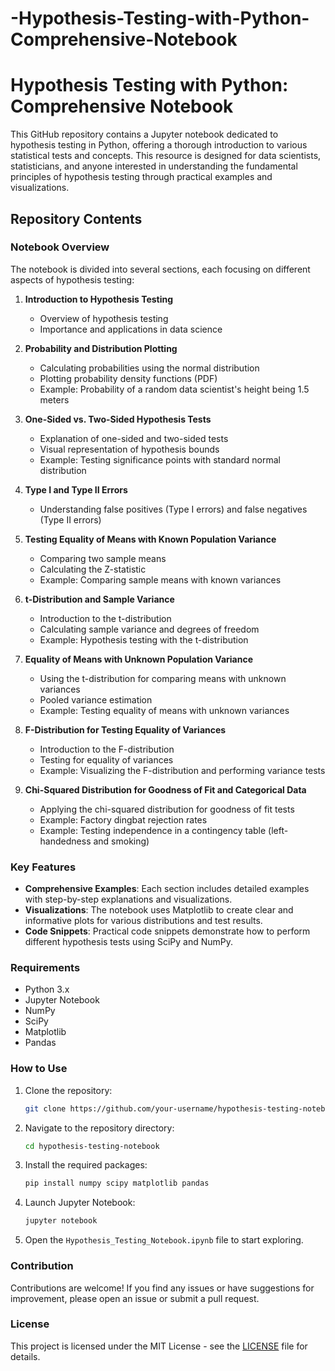# -Hypothesis-Testing-with-Python-Comprehensive-Notebook
# Hypothesis Testing with Python: Comprehensive Notebook

This GitHub repository contains a Jupyter notebook dedicated to hypothesis testing in Python, offering a thorough introduction to various statistical tests and concepts. This resource is designed for data scientists, statisticians, and anyone interested in understanding the fundamental principles of hypothesis testing through practical examples and visualizations.

## Repository Contents

### Notebook Overview
The notebook is divided into several sections, each focusing on different aspects of hypothesis testing:

1. **Introduction to Hypothesis Testing**
   - Overview of hypothesis testing
   - Importance and applications in data science

2. **Probability and Distribution Plotting**
   - Calculating probabilities using the normal distribution
   - Plotting probability density functions (PDF)
   - Example: Probability of a random data scientist's height being 1.5 meters

3. **One-Sided vs. Two-Sided Hypothesis Tests**
   - Explanation of one-sided and two-sided tests
   - Visual representation of hypothesis bounds
   - Example: Testing significance points with standard normal distribution

4. **Type I and Type II Errors**
   - Understanding false positives (Type I errors) and false negatives (Type II errors)

5. **Testing Equality of Means with Known Population Variance**
   - Comparing two sample means
   - Calculating the Z-statistic
   - Example: Comparing sample means with known variances

6. **t-Distribution and Sample Variance**
   - Introduction to the t-distribution
   - Calculating sample variance and degrees of freedom
   - Example: Hypothesis testing with the t-distribution

7. **Equality of Means with Unknown Population Variance**
   - Using the t-distribution for comparing means with unknown variances
   - Pooled variance estimation
   - Example: Testing equality of means with unknown variances

8. **F-Distribution for Testing Equality of Variances**
   - Introduction to the F-distribution
   - Testing for equality of variances
   - Example: Visualizing the F-distribution and performing variance tests

9. **Chi-Squared Distribution for Goodness of Fit and Categorical Data**
   - Applying the chi-squared distribution for goodness of fit tests
   - Example: Factory dingbat rejection rates
   - Example: Testing independence in a contingency table (left-handedness and smoking)

### Key Features
- **Comprehensive Examples**: Each section includes detailed examples with step-by-step explanations and visualizations.
- **Visualizations**: The notebook uses Matplotlib to create clear and informative plots for various distributions and test results.
- **Code Snippets**: Practical code snippets demonstrate how to perform different hypothesis tests using SciPy and NumPy.

### Requirements
- Python 3.x
- Jupyter Notebook
- NumPy
- SciPy
- Matplotlib
- Pandas

### How to Use
1. Clone the repository:
   ```sh
   git clone https://github.com/your-username/hypothesis-testing-notebook.git
   ```
2. Navigate to the repository directory:
   ```sh
   cd hypothesis-testing-notebook
   ```
3. Install the required packages:
   ```sh
   pip install numpy scipy matplotlib pandas
   ```
4. Launch Jupyter Notebook:
   ```sh
   jupyter notebook
   ```
5. Open the `Hypothesis_Testing_Notebook.ipynb` file to start exploring.

### Contribution
Contributions are welcome! If you find any issues or have suggestions for improvement, please open an issue or submit a pull request.

### License
This project is licensed under the MIT License - see the [LICENSE](LICENSE) file for details.
